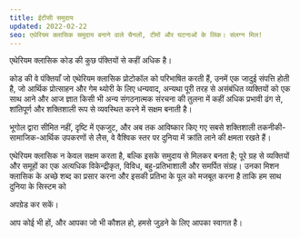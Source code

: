 ```yaml
---
title: ईटीसी समुदाय
updated: 2022-02-22
seo: एथेरियम क्लासिक समुदाय बनाने वाले चैनलों, टीमों और घटनाओं के लिंक। संलग्न मिल!
---
```


एथेरियम क्लासिक कोड की कुछ पंक्तियों से कहीं अधिक है।

कोड की वे पंक्तियाँ जो एथेरियम क्लासिक प्रोटोकॉल को परिभाषित करती हैं, उनमें एक जादुई संपत्ति होती है, जो आर्थिक प्रोत्साहन और गेम थ्योरी के लिए धन्यवाद, अन्यथा पूरी तरह से असंबंधित व्यक्तियों को एक साथ आने और आज ज्ञात किसी भी अन्य संगठनात्मक संरचना की तुलना में कहीं अधिक प्रभावी ढंग से, शांतिपूर्ण और शक्तिशाली रूप से व्यवस्थित करने में सक्षम बनाती है।

भूगोल द्वारा सीमित नहीं, दृष्टि में एकजुट, और अब तक आविष्कार किए गए सबसे शक्तिशाली तकनीकी-सामाजिक-आर्थिक उपकरणों से लैस, वे वैश्विक स्तर पर दुनिया में क्रांति लाने की क्षमता रखते हैं।

एथेरियम क्लासिक न केवल सक्षम करता है, बल्कि इसके समुदाय से मिलकर बनता है; पूरे ग्रह से व्यक्तियों और समूहों का एक अत्यधिक विकेन्द्रीकृत, विविध, बहु-प्रतिभाशाली और समर्पित संग्रह। उनका मिशन क्लासिक के अच्छे शब्द का प्रसार करना और इसकी प्रतिभा के पूल को मजबूत करना है ताकि हम साथ दुनिया के सिस्टम को

अपग्रेड कर सकें। 

आप कोई भी हों, और आपका जो भी कौशल हो, हमसे जुड़ने के लिए आपका स्वागत है।
